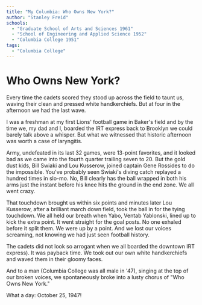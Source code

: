 ```yaml
---
title: "My Columbia: Who Owns New York?"
author: "Stanley Freid"
schools:
  - "Graduate School of Arts and Sciences 1961"
  - "School of Engineering and Applied Science 1952"
  - "Columbia College 1951"
tags:
  - "Columbia College"
---
```


# Who Owns New York?

Every time the cadets scored they stood up across the field to taunt us, waving their clean and pressed white handkerchiefs. But at four in the afternoon we had the last wave.

I was a freshman at my first Lions' football game in Baker's field and by the time we, my dad and I, boarded the IRT express back to Brooklyn we could barely talk above a whisper. But what we witnessed that historic afternoon was worth a case of laryngitis.

Army, undefeated in its last 32 games, were 13-point favorites, and it looked bad as we came into the fourth quarter trailing seven to 20. But the gold dust kids, Bill Swiaki and Lou Kusserow, joined captain Gene Rossides to do the impossible. You've probably seen Swiaki's diving catch replayed a hundred times in slo-mo. No, Bill clearly has the ball wrapped in both his arms just the instant before his knee hits the ground in the end zone. We all went crazy.

That touchdown brought us within six points and minutes later Lou Kusserow, after a brilliant march down field, took the ball in for the tying touchdown. We all held our breath when Yabo, Ventab Yablonski, lined up to kick the extra point. It went straight for the goal posts. No one exhaled before it split them. We were up by a point. And we lost our voices screaming, not knowing we had just seen football history.

The cadets did not look so arrogant when we all boarded the downtown IRT express). It was payback time. We took out our own white handkerchiefs and waved them in their gloomy faces.

And to a man (Columbia College was all male in '47), singing at the top of our broken voices, we spontaneously broke into a lusty chorus of "Who Owns New York."

What a day: October 25, 1947!
